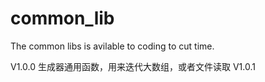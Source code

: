 # common_lib
The common libs is avilable to coding to cut time. 

V1.0.0
生成器通用函数，用来迭代大数组，或者文件读取
V1.0.1